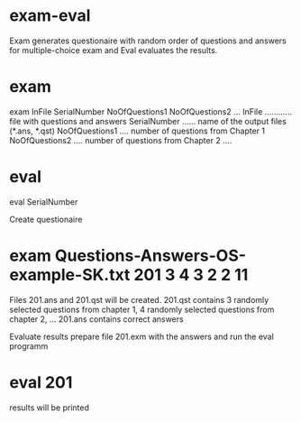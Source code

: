 # exam-eval
Exam generates questionaire with random order of questions and answers for multiple-choice exam and Eval evaluates the results.

# exam 
exam InFile SerialNumber NoOfQuestions1 NoOfQuestions2 ...
InFile ............ file with questions and answers
SerialNumber ...... name of the output files (*.ans, *.qst)
NoOfQuestions1 .... number of questions from Chapter 1
NoOfQuestions2 .... number of questions from Chapter 2
....

# eval
eval SerialNumber


Create questionaire
# exam Questions-Answers-OS-example-SK.txt 201 3 4 3 2 2 11
Files 201.ans and 201.qst will be created.
201.qst contains 3 randomly selected questions from chapter 1, 4 randomly selected questions from chapter 2, ...
201.ans contains correct answers

Evaluate results
prepare file 201.exm with the answers and run the eval programm
# eval 201
results will be printed
